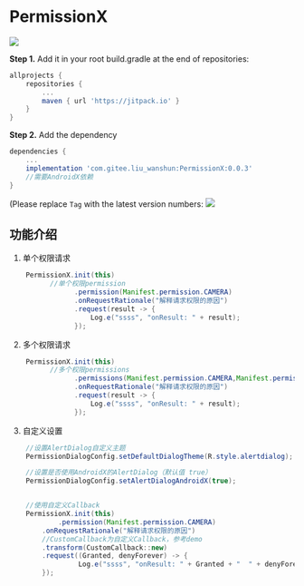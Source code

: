 # PermissionX

[![](https://jitpack.io/v/com.gitee.liu_wanshun/PermissionX.svg)](https://jitpack.io/#com.gitee.liu_wanshun/PermissionX)

**Step 1.** Add it in your root build.gradle at the end of repositories:

```groovy
allprojects {
	repositories {
		...
		maven { url 'https://jitpack.io' }
	}
}
```

**Step 2.** Add the dependency

```groovy
dependencies {
    ...
    implementation 'com.gitee.liu_wanshun:PermissionX:0.0.3'
    //需要AndroidX依赖
}
```

(Please replace `Tag`  with the latest version numbers: [![](https://jitpack.io/v/com.gitee.liu_wanshun/PermissionX.svg)](https://jitpack.io/#com.gitee.liu_wanshun/PermissionX)



## 功能介绍

1. 单个权限请求

```java
	PermissionX.init(this)
          //单个权限permission
                .permission(Manifest.permission.CAMERA)
                .onRequestRationale("解释请求权限的原因")
                .request(result -> {
                    Log.e("ssss", "onResult: " + result);
                });
```

2. 多个权限请求

```java
	PermissionX.init(this)
          //多个权限permissions
                .permissions(Manifest.permission.CAMERA,Manifest.permission.READ_CONTACTS)
                .onRequestRationale("解释请求权限的原因")
                .request(result -> {
                    Log.e("ssss", "onResult: " + result);
                });
```

3. 自定义设置

```java
	//设置AlertDialog自定义主题
	PermissionDialogConfig.setDefaultDialogTheme(R.style.alertdialog);

	//设置是否使用AndroidX的AlertDialog（默认值 true）
	PermissionDialogConfig.setAlertDialogAndroidX(true);


	//使用自定义Callback
	PermissionX.init(this)
            .permission(Manifest.permission.CAMERA)
  	    .onRequestRationale("解释请求权限的原因")
  	    //CustomCallback为自定义Callback，参考demo
  	    .transform(CustomCallback::new)
  	    .request((Granted, denyForever) -> {
    	         Log.e("ssss", "onResult: " + Granted + "  " + denyForever);
   	    });

```


